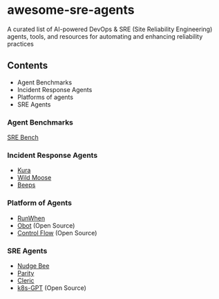 # awesome-sre-agents
A curated list of AI-powered DevOps &amp; SRE (Site Reliability Engineering) agents, tools, and resources for automating and enhancing reliability practices

## Contents
- Agent Benchmarks
- Incident Response Agents
- Platforms of agents
- SRE Agents

### Agent Benchmarks
[SRE Bench](https://sreben.ch/)


### Incident Response Agents
- [Kura](https://www.usekura.com/)
- [Wild Moose](https://www.wildmoose.ai/)
- [Beeps](https://www.beeps.co/)

### Platform of Agents
- [RunWhen](https://www.runwhen.com/)
- [Obot](https://github.com/obot-platform/obot) (Open Source)
- [Control Flow](https://github.com/PrefectHQ/ControlFlow) (Open Source)

### SRE Agents
- [Nudge Bee](https://nudgebee.com/)
- [Parity](https://www.tryparity.com/)
- [Cleric](https://cleric.io/)
- [k8s-GPT](https://github.com/k8sgpt-ai/k8sgpt) (Open Source)

